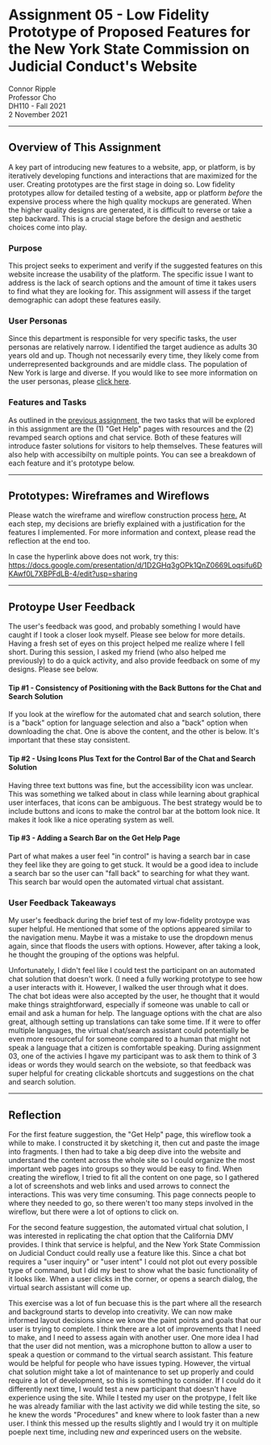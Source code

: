 # Assignment 05 - Low Fidelity Prototype of Proposed Features for the New York State Commission on Judicial Conduct's Website

Connor Ripple <br>
Professor Cho <br>
DH110 - Fall 2021 <br>
2 November 2021 <br>

---

## Overview of This Assignment

A key part of introducing new features to a website, app, or platform, is by iteratively developing functions and interactions that are maximized for the user. Creating prototypes are the first stage in doing so. Low fidelity prototypes allow for detailed testing of a website, app or platform *before* the expensive process where the high quality mockups are generated. When the higher quality designs are generated, it is difficult to reverse or take a step backward. This is a crucial stage before the design and aesthetic choices come into play. 

### Purpose 

This project seeks to experiment and verify if the suggested features on this website increase the usability of the platform. The specific issue I want to address is the lack of search options and the amount of time it takes users to find what they are looking for. This assignment will assess if the target demographic can adopt these features easily. 

### User Personas

Since this department is responsible for very specific tasks, the user personas are relatively narrow. I identified the target audience as adults 30 years old and up. Though not necessarily every time, they likely come from underrepresented backgrounds and are middle class. The population of New York is large and diverse. If you would like to see more information on the user personas, please [click here](https://github.com/cjripple/DH110-SEM1F/tree/main/assignment04). 

### Features and Tasks

As outlined in the [previous assignment,](https://github.com/cjripple/DH110-SEM1F/tree/main/assignment04) the two tasks that will be explored in this assignment are the (1) "Get Help" pages with resources and the (2) revamped search options and chat service. Both of these features will introduce faster solutions for visitors to help themselves. These features will also help with accessibilty on multiple points. You can see a breakdown of each feature and it's prototype below. 

---

## Prototypes: Wireframes and Wireflows

Please watch the wireframe and wireflow construction process [here.](https://docs.google.com/presentation/d/1D2GHq3gOPk1QnZ0669Loqsifu6DKAwf0L7XBPFdLB-4/edit?usp=sharing) At each step, my decisions are briefly explained with a justification for the features I implemented. For more information and context, please read the reflection at the end too. 

In case the hyperlink above does not work, try this: https://docs.google.com/presentation/d/1D2GHq3gOPk1QnZ0669Loqsifu6DKAwf0L7XBPFdLB-4/edit?usp=sharing

---

## Protoype User Feedback

The user's feedback was good, and probably something I would have caught if I took a closer look myself. Please see below for more details. Having a fresh set of eyes on this project helped me realize where I fell short. During this session, I asked my friend (who also helped me previously) to do a quick activity, and also provide feedback on some of my designs. Please see below.

#### Tip #1 - Consistency of Positioning with the Back Buttons for the Chat and Search Solution

If you look at the wireflow for the automated chat and search solution, there is a "back" option for language selection and also a "back" option when downloading the chat. One is above the content, and the other is below. It's important that these stay consistent. 

#### Tip #2 - Using Icons Plus Text for the Control Bar of the Chat and Search Solution

Having three text buttons was fine, but the accessibility icon was unclear. This was something we talked about in class while learning about graphical user interfaces, that icons can be ambiguous. The best strategy would be to include buttons and icons to make the control bar at the bottom look nice. It makes it look like a nice operating system as well. 

#### Tip #3 - Adding a Search Bar on the Get Help Page

Part of what makes a user feel "in control" is having a search bar in case they feel like they are going to get stuck. It would be a good idea to include a search bar so the user can "fall back" to searching for what they want. This search bar would open the automated virtual chat assistant. 

### User Feedback Takeaways 

My user's feedback during the brief test of my low-fidelity protoype was super helpful. He mentioned that some of the options appeared similar to the navigation menu. Maybe it was a mistake to use the dropdown menus again, since that floods the users with options. However, after taking a look, he thought the grouping of the options was helpful. 

Unfortunately, I didn't feel like I could test the participant on an automated chat solution that doesn't work. (I need a fully working prototype to see how a user interacts with it. However, I walked the user through what it does. The chat bot ideas were also accepted by the user, he thought that it would make things straightforward, especially if someone was unable to call or email and ask a human for help. The language options with the chat are also great, although setting up translations can take some time. If it were to offer multiple languages, the virtual chat/search assistant could potentially be even more resourceful for someone compared to a human that might not speak a language that a citizen is comfortable speaking. During assignment 03, one of the activies I hgave my participant was to ask them to think of 3 ideas or words they would search on the websiote, so that feedback was super helpful for creating clickable shortcuts and suggestions on the chat and search solution. 

---

## Reflection

For the first feature suggestion, the "Get Help" page, this wireflow took a while to make. I constructed it by sketching it, then cut and paste the image into fragments. I then had to take a big deep dive into the website and understand the content across the whole site so I could organize the most important web pages into groups so they would be easy to find. When creating the wireflow, I tried to fit all the content on one page, so I gathered a lot of screenshots and web links and used arrows to connect the interactions. This was very time consuming. This page connects people to where they needed to go, so there weren't too many steps involved in the wireflow, but there were a lot of options to click on.  

For the second feature suggestion, the automated virtual chat solution, I was interested in replicating the chat option that the California DMV provides. I think that service is helpful, and the New York State Commission on Judicial Conduct could really use a feature like this. Since a chat bot requires a "user inquiry" or "user intent" I could not plot out every possible type of command, but I did my best to show what the basic functionality of it looks like. When a user clicks in the corner, or opens a search dialog, the virtual search assistant will come up.

This exercise was a lot of fun becuase this is the part where all the research and background starts to develop into creativity. We can now make informed layout decisions since we know the paint points and goals that our user is trying to complete. I think there are a lot of improvements that I need to make, and I need to assess again with another user. One more idea I had that the user did not mention, was a microphone button to allow a user to speak a question or command to the virtual search assistant. This feature would be helpful for people who have issues typing. However, the virtual chat solution might take a lot of maintenance to set up properly and could require a lot of development, so this is something to consider. If I could do it differently next time, I would test a new participant that doesn't have experience using the site. While I tested my user on the protpype, I felt like he was already familiar with the last activity we did while testing the site, so he knew the words "Procedures" and knew where to look faster than a new user. I think this messed up the results slightly and I would try it on multiple poeple next time, including new *and* experinced users on the website. 

